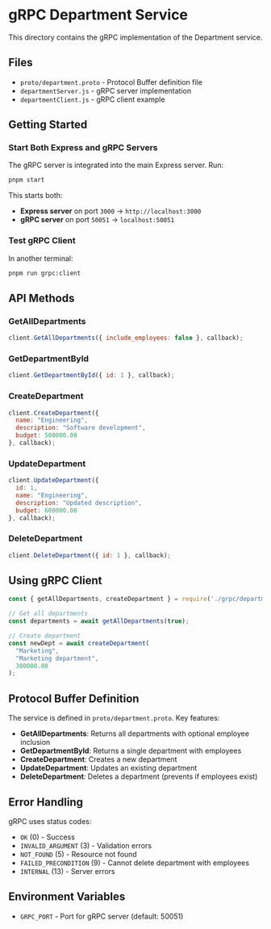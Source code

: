 # gRPC Department Service

This directory contains the gRPC implementation of the Department service.

## Files

- `proto/department.proto` - Protocol Buffer definition file
- `departmentServer.js` - gRPC server implementation
- `departmentClient.js` - gRPC client example

## Getting Started

### Start Both Express and gRPC Servers

The gRPC server is integrated into the main Express server. Run:

```bash
pnpm start
```

This starts both:
- **Express server** on port `3000` → `http://localhost:3000`
- **gRPC server** on port `50051` → `localhost:50051`

### Test gRPC Client

In another terminal:

```bash
pnpm run grpc:client
```

## API Methods

### GetAllDepartments
```javascript
client.GetAllDepartments({ include_employees: false }, callback);
```

### GetDepartmentById
```javascript
client.GetDepartmentById({ id: 1 }, callback);
```

### CreateDepartment
```javascript
client.CreateDepartment({
  name: "Engineering",
  description: "Software development",
  budget: 500000.00
}, callback);
```

### UpdateDepartment
```javascript
client.UpdateDepartment({
  id: 1,
  name: "Engineering",
  description: "Updated description",
  budget: 600000.00
}, callback);
```

### DeleteDepartment
```javascript
client.DeleteDepartment({ id: 1 }, callback);
```

## Using gRPC Client

```javascript
const { getAllDepartments, createDepartment } = require('./grpc/departmentClient');

// Get all departments
const departments = await getAllDepartments(true);

// Create department
const newDept = await createDepartment(
  "Marketing",
  "Marketing department",
  300000.00
);
```

## Protocol Buffer Definition

The service is defined in `proto/department.proto`. Key features:

- **GetAllDepartments**: Returns all departments with optional employee inclusion
- **GetDepartmentById**: Returns a single department with employees
- **CreateDepartment**: Creates a new department
- **UpdateDepartment**: Updates an existing department
- **DeleteDepartment**: Deletes a department (prevents if employees exist)

## Error Handling

gRPC uses status codes:
- `OK` (0) - Success
- `INVALID_ARGUMENT` (3) - Validation errors
- `NOT_FOUND` (5) - Resource not found
- `FAILED_PRECONDITION` (9) - Cannot delete department with employees
- `INTERNAL` (13) - Server errors

## Environment Variables

- `GRPC_PORT` - Port for gRPC server (default: 50051)

